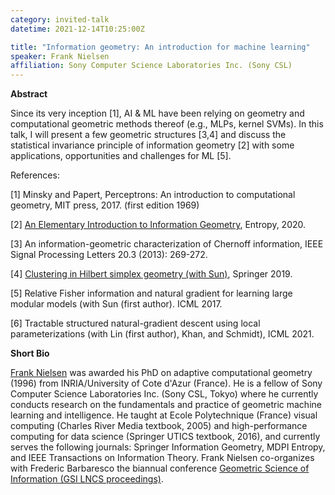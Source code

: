 ```yaml
---
category: invited-talk
datetime: 2021-12-14T10:25:00Z

title: "Information geometry: An introduction for machine learning"
speaker: Frank Nielsen
affiliation: Sony Computer Science Laboratories Inc. (Sony CSL)
---
```


**Abstract**

Since its very inception [1], AI & ML have been relying on geometry and computational geometric methods thereof (e.g., MLPs, kernel SVMs).
In this talk, I will present a few geometric structures [3,4] and discuss the statistical invariance principle of information geometry [2] with some applications, opportunities and challenges for ML [5].


References:

[1] Minsky and Papert, Perceptrons: An introduction to computational geometry, MIT press, 2017. (first edition 1969)

[2] [An Elementary Introduction to Information Geometry](https://www.mdpi.com/1099-4300/22/10/1100), Entropy, 2020.

[3] An information-geometric characterization of Chernoff information, IEEE Signal Processing Letters 20.3 (2013): 269-272.

[4] [Clustering in Hilbert simplex geometry (with Sun)](https://franknielsen.github.io/HSG/), Springer 2019.

[5] Relative Fisher information and natural gradient for learning large modular models (with Sun (first author). ICML 2017.

[6] Tractable structured natural-gradient descent using local parameterizations (with Lin (first author), Khan, and Schmidt), ICML 2021.

**Short Bio**

[Frank Nielsen](https://franknielsen.github.io/) was awarded his PhD on adaptive computational geometry (1996) from INRIA/University of Cote d'Azur (France).
He is a fellow of Sony Computer Science Laboratories Inc. (Sony CSL, Tokyo) where he currently conducts research on the fundamentals and practice of geometric machine learning and intelligence.
He taught at Ecole Polytechnique (France) visual computing (Charles River Media textbook, 2005) and high-performance computing for data science (Springer UTICS textbook, 2016),
and currently serves the following journals: Springer Information Geometry, MDPI Entropy, and IEEE Transactions on Information Theory.
Frank Nielsen co-organizes with Frederic Barbaresco the biannual conference [Geometric Science of Information (GSI LNCS proceedings)](https://franknielsen.github.io/GSI/).

